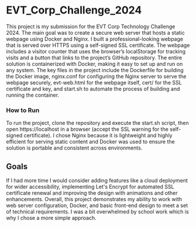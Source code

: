 # EVT_Corp_Challenge_2024
This project is my submission for the EVT Corp Technology Challenge 2024. The main goal was to create a secure web server that hosts a static webpage using Docker and Nginx. I built a professional-looking webpage that is served over HTTPS using a self-signed SSL certificate. The webpage includes a visitor counter that uses the browser’s localStorage for tracking visits and a button that links to the project’s GitHub repository. The entire solution is containerized with Docker, making it easy to set up and run on any system. 
The key files in the project include the Dockerfile for building the Docker image, nginx.conf for configuring the Nginx server to serve the webpage securely, evt-web.html for the webpage itself, cert/ for the SSL certificate and key, and start.sh to automate the process of building and running the container.
### How to Run
To run the project, clone the repository and execute the start.sh script, then open https://localhost in a browser (accept the SSL warning for the self-signed certificate). I chose Nginx because it is lightweight and highly efficient for serving static content and Docker was used to ensure the solution is portable and consistent across environments.
## Goals 
If I had more time I would consider adding features like a cloud deployment for wider accessibility, implementing Let's Encrypt for automated SSL certificate renewal and improving the design with animations and other enhancements. Overall, this project demonstrates my ability to work with web server configuration, Docker, and basic front-end design to meet a set of technical requirements. I was a bit overwhelmed by school work which is why I chose a more simple approach. 
